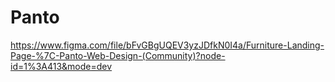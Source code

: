 # Panto
https://www.figma.com/file/bFvGBgUQEV3yzJDfkN0I4a/Furniture-Landing-Page-%7C-Panto-Web-Design-(Community)?node-id=1%3A413&mode=dev